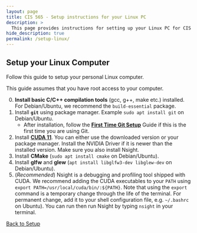 ```yaml
---
layout: page
title: CIS 565 - Setup instructions for your Linux PC
description: >
  This page provides instructions for setting up your Linux PC for CIS 565
hide_description: true
permalink: /setup-linux/
---
```


## Setup your Linux Computer

Follow this guide to setup your personal Linux computer.

This guide assumes that you have root access to your computer.

0. **Install basic C/C++ compilation tools** (gcc, g++, make etc.) installed. For Debian/Ubuntu, we recommend the `build-essential` package.
1. Install **`git`** using package manager. Example `sudo apt install git` on Debian/Ubuntu.
    * After installation, follow the [**First Time Git Setup**](https://git-scm.com/book/en/v2/Getting-Started-First-Time-Git-Setup) Guide if this is the first time you are using Git.
2. Install [**CUDA 11**](https://developer.nvidia.com/cuda-downloads). You can either use the downloaded version or your package manager. Install the NVIDIA Driver if it is newer than the installed version. Make sure you also install Nsight.
3. Install **CMake** (`sudo apt install cmake` on Debian/Ubuntu).
4. Install **glfw** and **glew** (`apt install libglfw3-dev libglew-dev` on Debian/Ubuntu).
5. (_Recommended_) Nsight is a debugging and profiling tool shipped with CUDA. We recommend adding the CUDA executables to your `PATH` using `export PATH=/usr/local/cuda/bin/:${PATH}`. Note that using the `export` command is a temporary change through the life of the terminal. For permanent change, add it to your shell configuration file, e.g. `~/.bashrc` on Ubuntu). You can run then run Nsight by typing `nsight` in your terminal.

[Back to Setup](/setup/)
